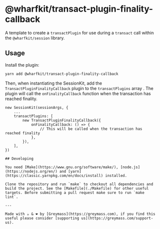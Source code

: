 # @wharfkit/transact-plugin-finality-callback

A template to create a `transactPlugin` for use during a `transact` call within the `@wharfkit/session` library.

## Usage

Install the plugin:

```bash
yarn add @wharfkit/transact-plugin-finality-callback
```

Then, when instantiating the SessionKit, add the `TransactPluginFinalityCallback` plugin to the `transactPlugins` array . The plugin will call the `onFinalityCallback` function when the transaction has reached finality.

```
new SessionKit(sessionArgs, {
    ...
    transactPlugins: [
        new TransactPluginFinalityCallback({
            onFinalityCallback: () => {
                // This will be called when the transaction has reached finality
            },
        }),
    ],
})

## Developing

You need [Make](https://www.gnu.org/software/make/), [node.js](https://nodejs.org/en/) and [yarn](https://classic.yarnpkg.com/en/docs/install) installed.

Clone the repository and run `make` to checkout all dependencies and build the project. See the [Makefile](./Makefile) for other useful targets. Before submitting a pull request make sure to run `make lint`.

---

Made with ☕️ & ❤️ by [Greymass](https://greymass.com), if you find this useful please consider [supporting us](https://greymass.com/support-us).
